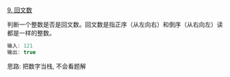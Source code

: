 [9. 回文数](https://leetcode-cn.com/problems/palindrome-number/solution/ba-shu-zi-dang-zhan-rong-yi-suan-chu-xia-hmo5/)

判断一个整数是否是回文数。回文数是指正序（从左向右）和倒序（从右向左）读都是一样的整数。

```java
输入: 121
输出: true
```

思路:
把数字当栈, 不会看题解

